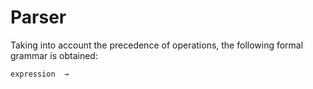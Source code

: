 # Parser

Taking into account the precedence of operations, the following formal grammar is obtained:
```
expression  →
```